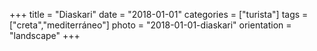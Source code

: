 +++
title = "Diaskari"
date = "2018-01-01"
categories = ["turista"]
tags = ["creta","mediterráneo"]
photo = "2018-01-01-diaskari"
orientation = "landscape"
+++
